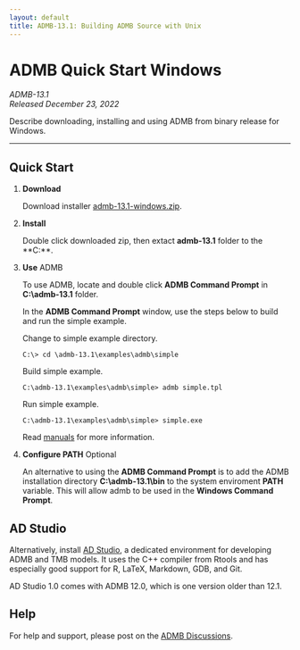 ```yaml
---
layout: default
title: ADMB-13.1: Building ADMB Source with Unix
---
```


# ADMB Quick Start Windows

*ADMB-13.1*  
*Released December 23, 2022*  

Describe downloading, installing and using ADMB from binary release for Windows.

---

Quick Start
-----------

1. **Download**

   Download installer [admb-13.1-windows.zip](https://github.com/admb-project/admb/releases/download/admb-13.1/admb-13.1-windows.zip).

2. **Install**

   Double click downloaded zip, then extact **admb-13.1** folder to the **C:\**.

3. **Use** ADMB

   To use ADMB, locate and double click **ADMB Command Prompt** in **C:\admb-13.1** folder.

   In the **ADMB Command Prompt** window, use the steps below to build and run the simple example.

   Change to simple example directory.

   ```
   C:\> cd \admb-13.1\examples\admb\simple
   ```

   Build simple example.

   ```
   C:\admb-13.1\examples\admb\simple> admb simple.tpl
   ```

   Run simple example.

   ```
   C:\admb-13.1\examples\admb\simple> simple.exe
   ```

   Read [manuals](http://www.admb-project.org/docs/manuals/) for more information.

4. **Configure PATH** Optional

   An alternative to using the **ADMB Command Prompt** is to add the ADMB installation directory **C:\admb-13.1\bin** to the system enviroment **PATH** variable.  This will allow admb to be used in the **Windows Command Prompt**.

AD Studio
---------

Alternatively, install [AD Studio](https://github.com/admb-project/adstudio), a
dedicated environment for developing ADMB and TMB models. It uses the C++
compiler from Rtools and has especially good support for R, LaTeX, Markdown,
GDB, and Git.

AD Studio 1.0 comes with ADMB 12.0, which is one version older than 12.1.

Help
----

For help and support, please post on the [ADMB Discussions](https://github.com/admb-project/admb/discussions).
